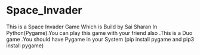 # Space_Invader
This is a Space Invader Game Which is Build by Sai Sharan In Python(Pygame).You can play this game with your friend also .This is a Duo game .You should have Pygame in your System (pip install pygame and pip3 install pygame)

